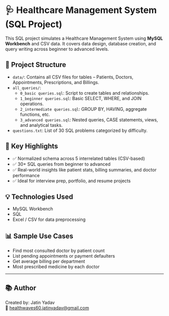 # 🩺 Healthcare Management System (SQL Project)

This SQL project simulates a Healthcare Management System using **MySQL Workbench** and CSV data. It covers data design, database creation, and query writing across beginner to advanced levels.

## 📂 Project Structure

- `data/`: Contains all CSV files for tables – Patients, Doctors, Appointments, Prescriptions, and Billings.
- `all_queries/`: 
  - `0_basic queries.sql`: Script to create tables and relationships.
  - `1_beginner queries.sql`: Basic SELECT, WHERE, and JOIN operations.
  - `2_intermediate queries.sql`: GROUP BY, HAVING, aggregate functions, etc.
  - `3_advanced queries.sql`: Nested queries, CASE statements, views, and analytical tasks.
- `questions.txt`: List of 30 SQL problems categorized by difficulty.

## 📌 Key Highlights

- ✅ Normalized schema across 5 interrelated tables (CSV-based)
- ✅ 30+ SQL queries from beginner to advanced
- ✅ Real-world insights like patient stats, billing summaries, and doctor performance
- ✅ Ideal for interview prep, portfolio, and resume projects

## 💡 Technologies Used

- MySQL Workbench  
- SQL  
- Excel / CSV for data preprocessing

## 📊 Sample Use Cases

- Find most consulted doctor by patient count
- List pending appointments or payment defaulters
- Get average billing per department
- Most prescribed medicine by each doctor

---

## 📚 Author

Created by: Jatin Yadav  
📧 healthwaves60.jatinyadav@gmail.com  
